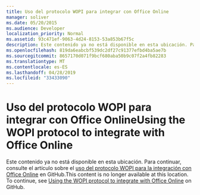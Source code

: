 ```yaml
---
title: Uso del protocolo WOPI para integrar con Office Online
manager: soliver
ms.date: 05/20/2015
ms.audience: Developer
localization_priority: Normal
ms.assetid: 93c471ef-9063-4d24-8153-53a853b67f5c
description: Este contenido ya no está disponible en esta ubicación. Para continuar, consulte el artículo sobre el uso del protocolo WOPI para la integración con Office Online en GitHub.
ms.openlocfilehash: 819da6eabcbf539dc2df27c91377efbd4ba5ae7b
ms.sourcegitcommit: 8657170d071f9bcf680aba50b9c07f2a4fb82283
ms.translationtype: MT
ms.contentlocale: es-ES
ms.lasthandoff: 04/28/2019
ms.locfileid: "33433090"
---
```

# <a name="using-the-wopi-protocol-to-integrate-with-office-online"></a><span data-ttu-id="92e3a-104">Uso del protocolo WOPI para integrar con Office Online</span><span class="sxs-lookup"><span data-stu-id="92e3a-104">Using the WOPI protocol to integrate with Office Online</span></span>

<span data-ttu-id="92e3a-p102">Este contenido ya no está disponible en esta ubicación. Para continuar, consulte el artículo sobre el [uso del protocolo WOPI para la integración con Office Online](https://wopi.readthedocs.org/en/latest/intro.html) en GitHub.</span><span class="sxs-lookup"><span data-stu-id="92e3a-p102">This content is no longer available at this location. To continue, see [Using the WOPI protocol to integrate with Office Online](https://wopi.readthedocs.org/en/latest/intro.html) on GitHub.</span></span> 
  

